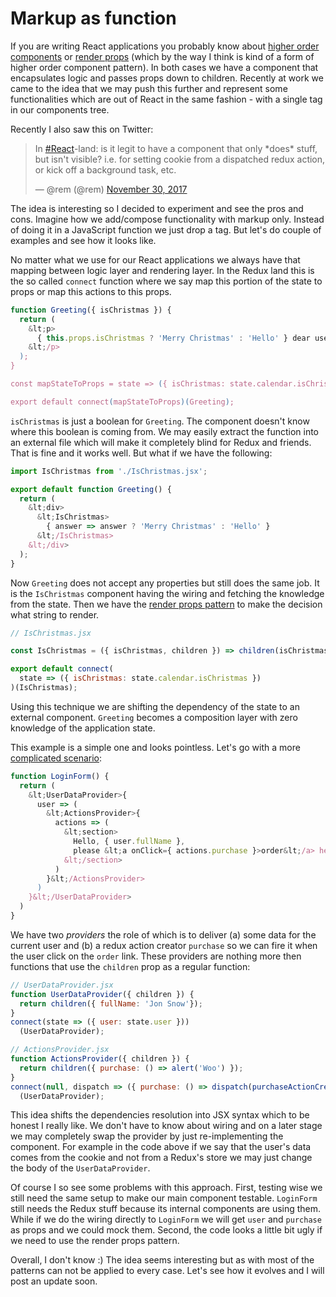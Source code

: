 # Markup as function

If you are writing React applications you probably know about [higher order components](http://krasimirtsonev.com/blog/article/react-the-powerful-higher-order-component-pattern) or [render props](https://cdb.reacttraining.com/use-a-render-prop-50de598f11ce) (which by the way I think is kind of a form of higher order component pattern). In both cases we have a component that encapsulates logic and passes props down to children. Recently at work we came to the idea that we may push this further and represent some functionalities which are out of React in the same fashion - with a single tag in our components tree.

Recently I also saw this on Twitter:

<blockquote class="twitter-tweet" data-lang="en"><p lang="en" dir="ltr">In <a href="https://twitter.com/hashtag/React?src=hash&amp;ref_src=twsrc%5Etfw">#React</a>-land: is it legit to have a component that only *does* stuff, but isn&#39;t visible? i.e. for setting cookie from a dispatched redux action, or kick off a background task, etc.</p>&mdash; @rem (@rem) <a href="https://twitter.com/rem/status/936319265795428354?ref_src=twsrc%5Etfw">November 30, 2017</a></blockquote>
<script async src="https://platform.twitter.com/widgets.js" charset="utf-8"></script>

The idea is interesting so I decided to experiment and see the pros and cons. Imagine how we add/compose functionality with markup only. Instead of doing it in a JavaScript function we just drop a tag. But let's do couple of examples and see how it looks like.

No matter what we use for our React applications we always have that mapping between logic layer and rendering layer. In the Redux land this is the so called `connect` function where we say map this portion of the state to props or map this actions to this props.

```js
function Greeting({ isChristmas }) {
  return (
    &lt;p>
      { this.props.isChristmas ? 'Merry Christmas' : 'Hello' } dear user!
    &lt;/p>
  );
}

const mapStateToProps = state => ({ isChristmas: state.calendar.isChristmas });

export default connect(mapStateToProps)(Greeting);
```

`isChristmas` is just a boolean for `Greeting`. The component doesn't know where this boolean is coming from. We may easily extract the function into an external file which will make it completely blind for Redux and friends. That is fine and it works well. But what if we have the following:

```js
import IsChristmas from './IsChristmas.jsx';

export default function Greeting() {
  return (
    &lt;div>
      &lt;IsChristmas>
        { answer => answer ? 'Merry Christmas' : 'Hello' }
      &lt;/IsChristmas>
    &lt;/div>
  );
}
```

Now `Greeting` does not accept any properties but still does the same job. It is the `IsChristmas` component having the wiring and fetching the knowledge from the state. Then we have the [render props pattern](https://cdb.reacttraining.com/use-a-render-prop-50de598f11ce) to make the decision what string to render.

```js
// IsChristmas.jsx

const IsChristmas = ({ isChristmas, children }) => children(isChristmas);

export default connect(
  state => ({ isChristmas: state.calendar.isChristmas })
)(IsChristmas);
```

Using this technique we are shifting the dependency of the state to an external component. `Greeting` becomes a composition layer with zero knowledge of the application state.

This example is a simple one and looks pointless. Let's go with a more [complicated scenario](https://codesandbox.io/s/rlrr1lq53q):

```js
function LoginForm() {
  return (
    &lt;UserDataProvider>{
      user => (
        &lt;ActionsProvider>{
          actions => (
            &lt;section>
              Hello, { user.fullName },
              please &lt;a onClick={ actions.purchase }>order&lt;/a> here.
            &lt;/section>
          )
        }&lt;/ActionsProvider>
      )
    }&lt;/UserDataProvider>
  )
}
```

We have two _providers_ the role of which is to deliver (a) some data for the current user and (b) a redux action creator `purchase` so we can fire it when the user click on the `order` link. These providers are nothing more then functions that use the `children` prop as a regular function:

```js
// UserDataProvider.jsx
function UserDataProvider({ children }) {
  return children({ fullName: 'Jon Snow'});
}
connect(state => ({ user: state.user }))
  (UserDataProvider);

// ActionsProvider.jsx
function ActionsProvider({ children }) {
  return children({ purchase: () => alert('Woo') });
}
connect(null, dispatch => ({ purchase: () => dispatch(purchaseActionCreator()) }))
  (UserDataProvider);
```

This idea shifts the dependencies resolution into JSX syntax which to be honest I really like. We don't have to know about wiring and on a later stage we may completely swap the provider by just re-implementing the component. For example in the code above if we say that the user's data comes from the cookie and not from a Redux's store we may just change the body of the `UserDataProvider`.

Of course I so see some problems with this approach. First, testing wise we still need the same setup to make our main component testable. `LoginForm` still needs the Redux stuff because its internal components are using them. While if we do the wiring directly to `LoginForm` we will get `user` and `purchase` as props and we could mock them. Second, the code looks a little bit ugly if we need to use the render props pattern.

Overall, I don't know :) The idea seems interesting but as with most of the patterns can not be applied to every case. Let's see how it evolves and I will post an update soon.